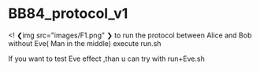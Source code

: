 # BB84_protocol_v1
<!
❮img src="images/F1.png" ❯
to run the protocol between Alice and Bob without Eve( Man in the middle) execute run.sh

If you want to test Eve effect ,than u can try with run+Eve.sh

